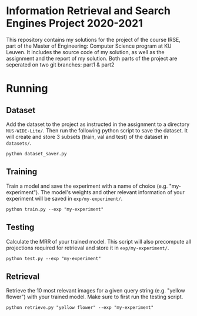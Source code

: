 # Information Retrieval and Search Engines Project 2020-2021

This repository contains my solutions for the project of the course IRSE,
part of the Master of Engineering: Computer Science program at KU Leuven.
It includes the source code of my solution, as well as the assignment and 
the report of my solution. Both parts of the project are seperated on two
git branches: part1 & part2

# Running

## Dataset

Add the dataset to the project as instructed in the assignment to a
directory `NUS-WIDE-Lite/`. Then run the following python script to save
the dataset. It will create and store 3 subsets (train, val and test) of 
the dataset in `datasets/`.

```
python dataset_saver.py
```

## Training

Train a model and save the experiment with a name of choice
(e.g. "my-experiment"). The model's weights and other relevant information 
of your experiment will be saved in `exp/my-experiment/`.

```
python train.py --exp "my-experiment"
```

## Testing

Calculate the MRR of your trained model. This script will also precompute 
all projections required for retrieval and store it in `exp/my-experiment/`.

```
python test.py --exp "my-experiment"
```

## Retrieval

Retrieve the 10 most relevant images for a given query string 
(e.g. "yellow flower") with your trained model. Make sure to first run the
testing script.

```
python retrieve.py "yellow flower" --exp "my-experiment"
```
